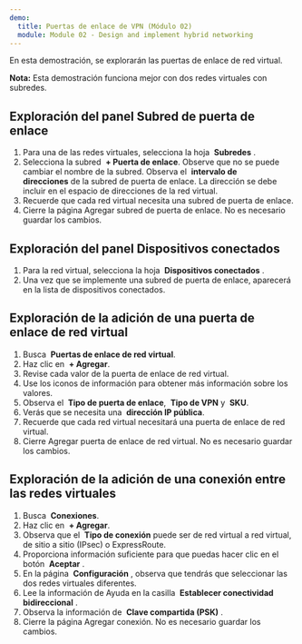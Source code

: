 ```yaml
---
demo:
  title: Puertas de enlace de VPN (Módulo 02)
  module: Module 02 - Design and implement hybrid networking
---
```


En esta demostración, se explorarán las puertas de enlace de red virtual.

**Nota:** Esta demostración funciona mejor con dos redes virtuales con subredes.

## Exploración del panel Subred de puerta de enlace
1. Para una de las redes virtuales, selecciona la hoja  **Subredes** .
1. Selecciona la subred  **+ Puerta de enlace**. Observe que no se puede cambiar el nombre de la subred. Observa el  **intervalo de direcciones** de la subred de puerta de enlace. La dirección se debe incluir en el espacio de direcciones de la red virtual.
1. Recuerde que cada red virtual necesita una subred de puerta de enlace.
1. Cierre la página Agregar subred de puerta de enlace. No es necesario guardar los cambios.

## Exploración del panel Dispositivos conectados
1. Para la red virtual, selecciona la hoja  **Dispositivos conectados** .
1. Una vez que se implemente una subred de puerta de enlace, aparecerá en la lista de dispositivos conectados.

## Exploración de la adición de una puerta de enlace de red virtual
1. Busca  **Puertas de enlace de red virtual**.
1. Haz clic en  **+ Agregar**.
1. Revise cada valor de la puerta de enlace de red virtual.
1. Use los iconos de información para obtener más información sobre los valores.
1. Observa el  **Tipo de puerta de enlace**,  **Tipo de VPN** y  **SKU**.
1. Verás que se necesita una  **dirección IP pública**.
1. Recuerde que cada red virtual necesitará una puerta de enlace de red virtual.
1. Cierre Agregar puerta de enlace de red virtual. No es necesario guardar los cambios.
   
## Exploración de la adición de una conexión entre las redes virtuales
1. Busca  **Conexiones**.
1. Haz clic en  **+ Agregar**.
1. Observa que el  **Tipo de conexión** puede ser de red virtual a red virtual, de sitio a sitio (IPsec) o ExpressRoute.
1. Proporciona información suficiente para que puedas hacer clic en el botón  **Aceptar** .
1. En la página  **Configuración** , observa que tendrás que seleccionar las dos redes virtuales diferentes.
1. Lee la información de Ayuda en la casilla  **Establecer conectividad bidireccional** .
1. Observa la información de  **Clave compartida (PSK)** .
1. Cierre la página Agregar conexión. No es necesario guardar los cambios.
